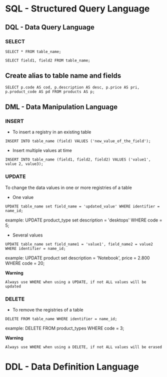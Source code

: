 # SQL - Structured Query Language

## DQL - Data Query Language

### SELECT


```
SELECT * FROM table_name;
```

```
SELECT field1, field2 FROM table_name;
```

## Create alias to table name and fields

```
SELECT p.code AS cod, p.description AS desc, p.price AS pri, p.product_code AS pd FROM products AS p; 
```

## DML - Data Manipulation Language

### INSERT
- To insert a registry in an existing table

```
INSERT INTO table_name (field) VALUES ('new_value_of_the_field');
```

- Insert multiple values at time

```
INSERT INTO table_name (field1, field2, field2) VALUES ('value1', value 2, value3);
```

### UPDATE
 To change the data values in one or more registries of a table
 
 * One value
``` 
UPDATE table_name set field_name = 'updated_value' WHERE identifier = name_id;
```
example: UPDATE product_type set description = 'desktops' WHERE code = 5;
    
* Several values
```
UPDATE table_name set field_name1 = 'value1', field_name2 = value2 WHERE identifier = name_id;
```
example: UPDATE product set description = 'Notebook', price = 2.800 WHERE code = 20;

**Warning**

```Always use WHERE when using a UPDATE, if not ALL values will be updated``` 

### DELETE
- To remove the registries of a table

```
DELETE FROM table_name WHERE identifier = name_id;
```
example: DELETE FROM product_types WHERE code = 3;

**Warning**

```Always use WHERE when using a DELETE, if not ALL values will be erased``` 

# DDL - Data Definition Language